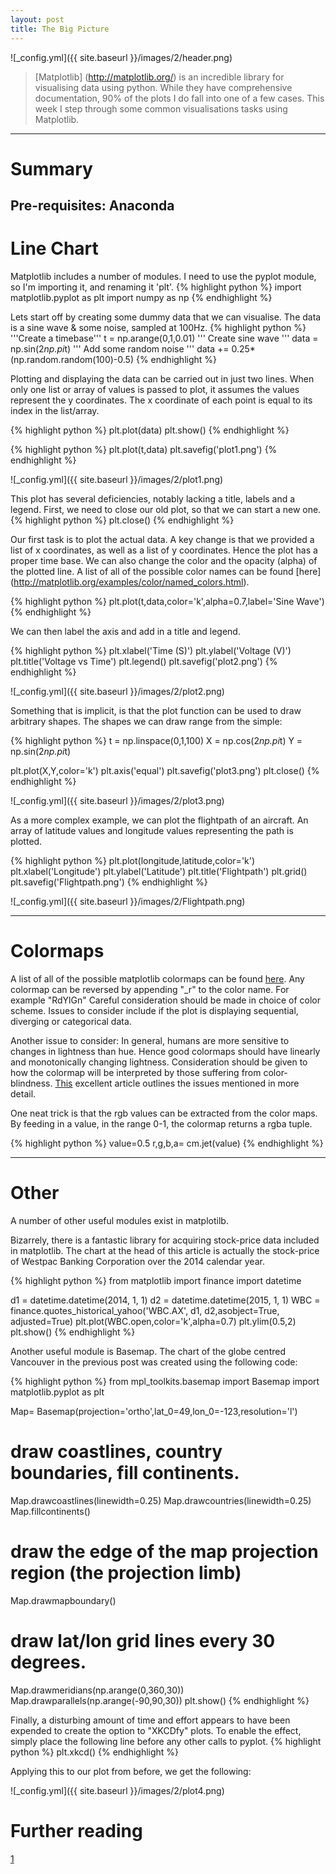 ```yaml
---
layout: post
title: The Big Picture
---
```


![_config.yml]({{ site.baseurl }}/images/2/header.png)

>[Matplotlib] (http://matplotlib.org/) is an incredible library for visualising data using python. While they have comprehensive documentation, 90% of the plots I do fall into one of a few cases. This week I step through some common visualisations tasks using Matplotlib. 

---
Summary
===============

Pre-requisites: Anaconda
---

Line Chart
===============

Matplotlib includes a number of modules. I need to use the pyplot module, so I'm importing it, and renaming it 'plt'.
{% highlight python %}
import matplotlib.pyplot as plt
import numpy as np
{% endhighlight %}

Lets start off by creating some dummy data that we can visualise. 
The data is a sine wave & some noise, sampled at 100Hz.
{% highlight python %}
'''Create a timebase'''
t = np.arange(0,1,0.01)
''' Create sine wave '''
data = np.sin(2*np.pi*t)
''' Add some random noise '''
data += 0.25*(np.random.random(100)-0.5)
{% endhighlight %}

Plotting and displaying the data can be carried out in just two lines. When only one list or array of values is passed to plot, it assumes the values represent the y coordinates. The x coordinate of each point is equal to its index in the list/array.

{% highlight python %}
plt.plot(data)
plt.show()
{% endhighlight %}

{% highlight python %}
plt.plot(t,data)
plt.savefig('plot1.png')
{% endhighlight %}


![_config.yml]({{ site.baseurl }}/images/2/plot1.png)


This plot has several deficiencies, notably lacking a title, labels and a legend. 
First, we need to close our old plot, so that we can start a new one.
{% highlight python %}
plt.close()
{% endhighlight %}

Our first task is to plot the actual data. A key change is that we provided a list of x coordinates, as well as a list of y coordinates. Hence the plot has a proper time base. We can also change the color and the opacity (alpha) of the plotted line. A list of all of the possible color names can be found [here] (http://matplotlib.org/examples/color/named_colors.html).

{% highlight python %}
plt.plot(t,data,color='k',alpha=0.7,label='Sine Wave')
{% endhighlight %}



We can then label the axis and add in a title and legend.

{% highlight python %}
plt.xlabel('Time (S)')
plt.ylabel('Voltage (V)')
plt.title('Voltage vs Time')
plt.legend()
plt.savefig('plot2.png')
{% endhighlight %}


![_config.yml]({{ site.baseurl }}/images/2/plot2.png)


Something that is implicit, is that the plot function can be used to draw arbitrary shapes.  The shapes we can draw range from the simple: 

{% highlight python %}
t = np.linspace(0,1,100)
X = np.cos(2*np.pi*t)
Y = np.sin(2*np.pi*t)

plt.plot(X,Y,color='k')
plt.axis('equal')
plt.savefig('plot3.png')
plt.close()
{% endhighlight %}

![_config.yml]({{ site.baseurl }}/images/2/plot3.png)

As a more complex example, we can plot the flightpath of an aircraft. An array of latitude values and longitude values representing the path is plotted.

{% highlight python %}
plt.plot(longitude,latitude,color='k')
plt.xlabel('Longitude')
plt.ylabel('Latitude')
plt.title('Flightpath')
plt.grid()
plt.savefig('Flightpath.png')
{% endhighlight %}


![_config.yml]({{ site.baseurl }}/images/2/Flightpath.png)

---

Colormaps 
===============

A list of all of the possible matplotlib colormaps can be found [here](http://matplotlib.org/examples/color/colormaps_reference.html). Any colormap can be reversed by appending "_r" to the color name. For example "RdYlGn" 
Careful consideration should be made in choice of color scheme. Issues to consider include if the plot is displaying sequential, diverging or categorical data. 

Another issue to consider: In general, humans are more sensitive to changes in lightness than hue. Hence good colormaps should have linearly and monotonically changing lightness. Consideration should be given to how the colormap will be interpreted by those suffering from color-blindness. [This](http://matplotlib.org/users/colormaps.html) excellent article outlines the issues mentioned in more detail.


One neat trick is that the rgb values can be extracted from the color maps.
By feeding in a value, in the range 0-1, the colormap returns a rgba tuple.

{% highlight python %}
value=0.5
r,g,b,a= cm.jet(value)
{% endhighlight %}

---

Other
===============

A number of other useful modules exist in matplotilb.

Bizarrely, there is a fantastic library for acquiring stock-price data included in matplotlib. 
The chart at the head of this article is actually the stock-price of Westpac Banking Corporation over the 2014 calendar year.

{% highlight python %}
from matplotlib import finance
import datetime

d1 = datetime.datetime(2014, 1, 1)
d2 = datetime.datetime(2015, 1, 1)
WBC = finance.quotes_historical_yahoo('WBC.AX', d1, d2,asobject=True, adjusted=True)
plt.plot(WBC.open,color='k',alpha=0.7)
plt.ylim(0.5,2)
plt.show()
{% endhighlight %}


Another useful module is Basemap.
The chart of the globe centred Vancouver in the previous post was created using the following code:

{% highlight python %}
from mpl_toolkits.basemap import Basemap
import matplotlib.pyplot as plt

Map= Basemap(projection='ortho',lat_0=49,lon_0=-123,resolution='l')
# draw coastlines, country boundaries, fill continents.
Map.drawcoastlines(linewidth=0.25)
Map.drawcountries(linewidth=0.25)
Map.fillcontinents()
# draw the edge of the map projection region (the projection limb)
Map.drawmapboundary()
# draw lat/lon grid lines every 30 degrees.
Map.drawmeridians(np.arange(0,360,30))
Map.drawparallels(np.arange(-90,90,30))
plt.show()
{% endhighlight %}


Finally, a disturbing amount of time and effort appears to have been expended to create the option to "XKCDfy" plots.
To enable the effect, simply place the following line before any other calls to pyplot.
{% highlight python %}
plt.xkcd()
{% endhighlight %}

Applying this to our plot from before, we get the following:

![_config.yml]({{ site.baseurl }}/images/2/plot4.png)

Further reading
===============
[1](https://bespokeblog.wordpress.com/2011/07/07/basic-data-plotting-with-matplotlib-part-2-lines-points-formatting/)